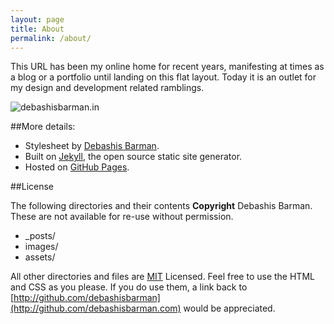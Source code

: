 ```yaml
---
layout: page
title: About
permalink: /about/
---
```


This URL has been my online home for recent years, manifesting at times as a blog or a portfolio until landing on this flat layout. Today it is an outlet for my design and development related ramblings.

![debashisbarman.in](http://www.debashisbarman.in/assets/images/db.in.png)

##More details:

* Stylesheet by [Debashis Barman](http://www.debashisbarman.in).
* Built on [Jekyll](http://jekyllrb.com), the open source static site generator.
* Hosted on [GitHub Pages](http://pages.github.com).

##License

The following directories and their contents **Copyright** Debashis Barman. These are not available for re-use without permission.

* _posts/
* images/
* assets/

All other directories and files are [MIT](http://opensource.org/licenses/MIT) Licensed. Feel free to use the HTML and CSS as you please. If you do use them, a link back to [http://github.com/debashisbarman](http://github.com/debashisbarman.com) would be appreciated.
